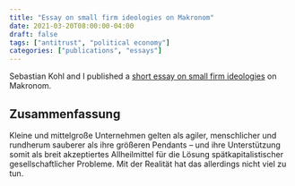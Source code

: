 ```yaml
---
title: "Essay on small firm ideologies on Makronom"
date: 2021-03-20T08:00:00-04:00
draft: false
tags: ["antitrust", "political economy"]
categories: ["publications", "essays"]
---
```


Sebastian Kohl and I published a [short essay on small firm ideologies](https://makronom.de/der-mittelstand-als-retter-des-demokratischen-kapitalismus-38483) on Makronom.

<!--more-->

## Zusammenfassung

Kleine und mittelgroße Unternehmen gelten als agiler, menschlicher und rundherum sauberer als ihre größeren Pendants – und ihre Unterstützung somit als breit akzeptiertes Allheilmittel für die Lösung spätkapitalistischer gesellschaftlicher Probleme. Mit der Realität hat das allerdings nicht viel zu tun.